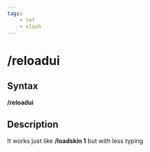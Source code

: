 ```yaml
---
tags:
    - ref
    - slash
---
```

# /reloadui

## Syntax

**/reloadui**

## Description

It works just like **/loadskin 1** but with less typing

